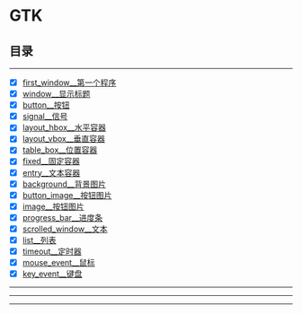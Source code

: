# GTK





## 目录


--------------

-   [x] [first_window__第一个程序](first_window)
-   [x] [window__显示标题](window)
-   [x] [button__按钮](button)
-   [x] [signal__信号](signal)
-   [x] [layout_hbox__水平容器](layout_hbox)
-   [x] [layout_vbox__垂直容器](layout_vbox)
-   [x] [table_box__位置容器](table_box)
-   [x] [fixed__固定容器](fixed)
-   [x] [entry__文本容器](entry)
-   [x] [background__背景图片](background)
-   [x] [button_image__按钮图片](button_image)
-   [x] [image__按钮图片](image)
-   [x] [progress_bar__进度条](progress_bar)
-   [x] [scrolled_window__文本](scrolled_window)
-   [x] [list__列表](list)
-   [x] [timeout__定时器](timeout)
-   [x] [mouse_event__鼠标](mouse_event)
-   [x] [key_event__键盘](key_event)

------------------



-------------------




------------------------
